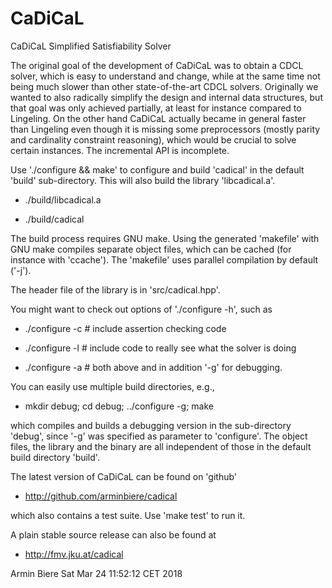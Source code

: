 # CaDiCaL

CaDiCaL Simplified Satisfiability Solver

The original goal of the development of CaDiCaL was to obtain a CDCL solver,
which is easy to understand and change, while at the same time not being
much slower than other state-of-the-art CDCL solvers.  Originally we wanted
to also radically simplify the design and internal data structures, but that
goal was only achieved partially, at least for instance compared to
Lingeling. On the other hand CaDiCaL actually became in general faster than
Lingeling even though it is missing some preprocessors (mostly parity and
cardinality constraint reasoning), which would be crucial to solve certain
instances. The incremental API is incomplete.

Use './configure && make' to configure and build 'cadical' in the default
'build' sub-directory.  This will also build the library 'libcadical.a'.
  
  - ./build/libcadical.a

  - ./build/cadical

The build process requires GNU make.  Using the generated 'makefile' with
GNU make compiles separate object files, which can be cached (for instance
with 'ccache').  The 'makefile' uses parallel compilation by default ('-j').

The header file of the library is in 'src/cadical.hpp'.

You might want to check out options of './configure -h', such as

  - ./configure -c # include assertion checking code

  - ./configure -l # include code to really see what the solver is doing

  - ./configure -a # both above and in addition '-g' for debugging.

You can easily use multiple build directories, e.g.,

  - mkdir debug; cd debug; ../configure -g; make

which compiles and builds a debugging version in the sub-directory 'debug',
since '-g' was specified as parameter to 'configure'.  The object files,
the library and the binary are all independent of those in the default
build directory 'build'.

The latest version of CaDiCaL can be found on 'github'

  - http://github.com/arminbiere/cadical

which also contains a test suite.  Use 'make test' to run it.

A plain stable source release can also be found at

  - http://fmv.jku.at/cadical

Armin Biere
Sat Mar 24 11:52:12 CET 2018

